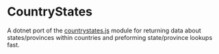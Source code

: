# CountryStates
 
A dotnet port of the [countrystates.js](https://www.npmjs.com/package/countrystatesjs?activeTab=readme) module for returning data about states/provinces within countries and preforming state/province lookups fast.
